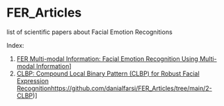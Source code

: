 # FER_Articles

list of scientific papers about Facial Emotion Recognitions 

Index:
1. [FER Multi-modal Information: Facial Emotion Recognition Using Multi-modal Information](https://github.com/danialfarsi/FER_Articles/tree/main/1-FER%20Multi-modal%20Information%20#facial-emotion-recognition-using-multi-modal-information)]
2. [CLBP: Compound Local Binary Pattern (CLBP) for Robust Facial Expression Recognition](https://github.com/danialfarsi/FER_Articles/tree/main/2-CLBP)https://github.com/danialfarsi/FER_Articles/tree/main/2-CLBP)]
